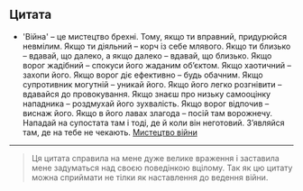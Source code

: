 ﻿## Цитата
 	
* 'Війна' – це мистецтво брехні. Тому, якщо ти вправний, придурюйся невмілим. Якщо ти діяльний – корч із себе млявого. Якщо ти близько – вдавай, що далеко, а якщо далеко – вдавай, що близько. Якщо ворог жадібний – спокуси його жаданим об’єктом. Якщо хаотичний – захопи його. Якщо ворог діє ефективно – будь обачним. Якщо супротивник могутній – уникай його. Якщо його легко розгнівити – вдавайся до провокування. Якщо знаєш про низьку самооцінку нападника – роздмухай його зухвалість. Якщо ворог відпочив – виснаж його. Якщо в його лавах злагода – посій там ворожнечу. Нападай на супостата там і тоді, де й коли він неготовий. З’являйся там, де на тебе не чекають. [Мистецтво війни](http://starylev.com.ua/mystectvo-viyny)
---
> Ця цитата справила на мене дуже велике враження і заставила мене задуматься над своєю поведінкою вцілому. Так як цю цитату можна сприймати не тілки як наставлення до ведення війни.
